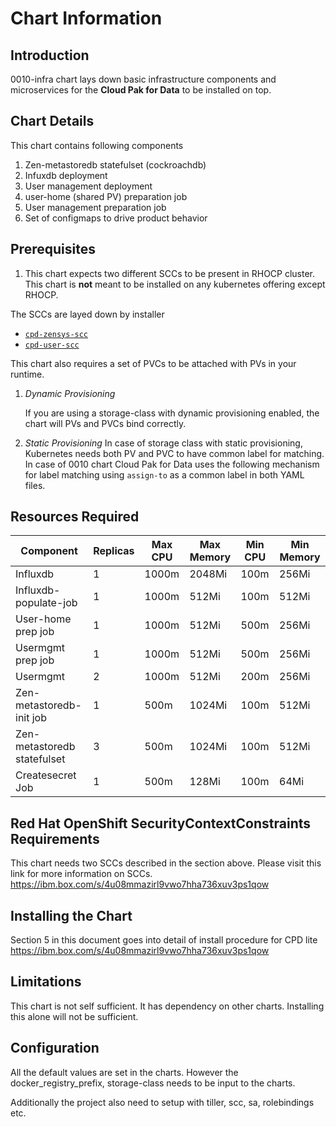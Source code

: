 # Chart Information

## Introduction

0010-infra chart lays down basic infrastructure components and microservices for the **Cloud Pak for Data** to be installed on top.

## Chart Details

This chart contains following components

1. Zen-metastoredb statefulset (cockroachdb)
2. Infuxdb deployment
3. User management deployment
4. user-home (shared PV) preparation job
5. User management preparation job
6. Set of configmaps to drive product behavior

## Prerequisites

1. This  chart expects two different SCCs to be present in RHOCP cluster. This chart is **not** meant to be installed on any kubernetes offering except RHOCP.

The SCCs are layed down by installer

* [`cpd-zensys-scc`](https://ibm.biz/cpkspec-scc)
* [`cpd-user-scc`](https://ibm.biz/cpkspec-scc)

This chart also requires a set of PVCs to be attached with PVs in your runtime.

1. *Dynamic Provisioning*

    If you are using a storage-class with dynamic provisioning enabled, the chart will PVs and PVCs bind correctly.

2. *Static Provisioning*
    In case of storage class with static provisioning, Kubernetes needs both PV and PVC to have common label for matching. In case of 0010 chart Cloud Pak for Data uses the following mechanism for label matching using `assign-to` as a common label in both YAML files.

## Resources Required

| Component                   	| Replicas 	| Max CPU | Max Memory 	| Min CPU | Min Memory 	|
|-----------------------------	|----------	|---------|-------------|---------|-------------|
| Influxdb                    	| 1        	| 1000m   | 2048Mi 	    | 100m    | 256Mi 	    |
| Influxdb-populate-job       	| 1        	| 1000m   | 512Mi  	    | 100m    | 512Mi  	    |
| User-home prep job          	| 1        	| 1000m   | 512Mi  	    | 500m    | 256Mi  	    |
| Usermgmt prep job          	| 1        	| 1000m   | 512Mi  	    | 500m    | 256Mi  	    |
| Usermgmt                    	| 2        	| 1000m   | 512Mi  	    | 200m    | 256Mi  	    |
| Zen-metastoredb-init job    	| 1        	| 500m    | 1024Mi 	    | 100m    | 512Mi	    |
| Zen-metastoredb statefulset 	| 3        	| 500m    | 1024Mi 	    | 100m    | 512Mi 	    |
| Createsecret Job          	| 1        	| 500m    | 128Mi 	    | 100m    | 64Mi 	    |

## Red Hat OpenShift SecurityContextConstraints Requirements

This chart needs two SCCs described in the section above.
Please visit this link for more information on SCCs.
<https://ibm.box.com/s/4u08mmazirl9vwo7hha736xuv3ps1qow>

## Installing the Chart

Section 5 in this document goes into detail of install procedure for CPD lite <https://ibm.box.com/s/4u08mmazirl9vwo7hha736xuv3ps1qow>

## Limitations

This chart is not self sufficient. It has dependency on other charts. Installing this alone will not be sufficient.

## Configuration

All the default values are set in the charts. However the docker_registry_prefix, storage-class needs to be input to the charts.

Additionally the project also need to setup with tiller, scc, sa, rolebindings etc.
